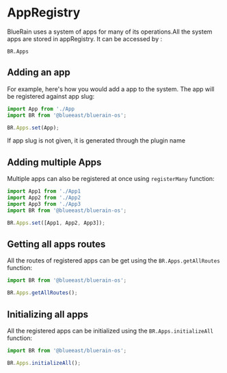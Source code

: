 # AppRegistry

BlueRain uses a system of apps for many of its operations.All the system apps are stored in appRegistry. It can be accessed by :
```
BR.Apps
```

## Adding an app

For example, here's how you would add a app to the system. The app will be registered against app slug:

```js
import App from './App
import BR from '@blueeast/bluerain-os';

BR.Apps.set(App);
``` 
If app slug is not given, it is generated through the plugin name

## Adding multiple Apps

Multiple apps can also be registered at once using `registerMany` function:

```js
import App1 from './App1
import App2 from './App2
import App3 from './App3
import BR from '@blueeast/bluerain-os';

BR.Apps.set([App1, App2, App3]);
```

## Getting all apps routes

All the routes of registered apps can be get using the `BR.Apps.getAllRoutes` function:

```js
import BR from '@blueeast/bluerain-os';

BR.Apps.getAllRoutes();
```


## Initializing all apps

All the registered apps can be initialized using the `BR.Apps.initializeAll` function:

```js
import BR from '@blueeast/bluerain-os';

BR.Apps.initializeAll();
```
